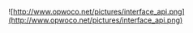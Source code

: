 ![http://www.opwoco.net/pictures/interface_api.png](http://www.opwoco.net/pictures/interface_api.png)